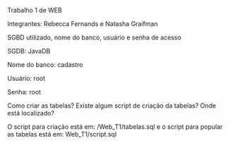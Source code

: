 Trabalho 1 de WEB

Integrantes: Rebecca Fernands e Natasha Graifman

SGBD utilizado, nome do banco, usuário e senha de acesso 

SGDB: JavaDB  

Nome do banco: cadastro

Usuário: root 

Senha: root   

Como criar as tabelas? Existe algum script de criação da tabelas? Onde está localizado?

O script para criação está em: /Web_T1/tabelas.sql
e o script para popular as tabelas está em: Web_T1/script.sql
